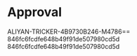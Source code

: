 
# Approval

ALIYAN-TRICKER-4B9730B246-M4786==
846fc6fcdfe648b49f91de507980cd5d
846fc6fcdfe648b49f91de507980cd5d
